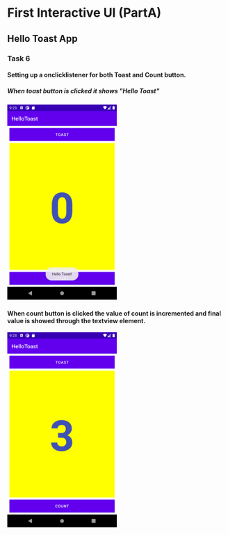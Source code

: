 # First Interactive UI (PartA)
## Hello Toast App
### Task 6
#### Setting up a onclicklistener for both Toast and Count button. 
##### When toast button is clicked it shows "Hello Toast"

<img width="50%" src="screenshots/screenshot9.png"> 

#### When count button is clicked the value of count is incremented and final value is showed through the textview element.
<img width="50%" src="screenshots/screenshot8.png"> 
